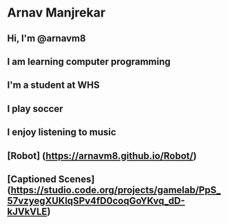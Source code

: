 # Arnav Manjrekar
## Hi, I'm @arnavm8
## I am learning computer programming
## I'm a student at WHS
## I play soccer
## I enjoy listening to music
## [Robot] (https://arnavm8.github.io/Robot/)
## [Captioned Scenes] (https://studio.code.org/projects/gamelab/PpS_57vzyegXUKlqSPv4fD0coqGoYKvq_dD-kJVkVLE)

